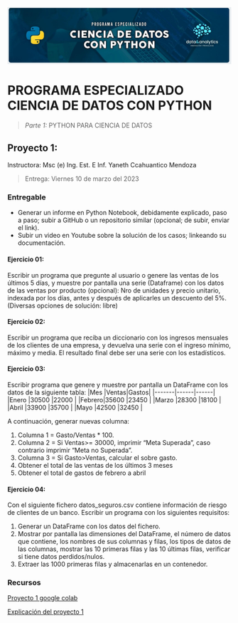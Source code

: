 ![Header](../Img/pyds.png)

# PROGRAMA ESPECIALIZADO CIENCIA DE DATOS CON PYTHON

> _Parte 1:_ PYTHON PARA CIENCIA DE DATOS

## Proyecto 1:

Instructora: Msc (e) Ing. Est. E Inf. Yaneth Ccahuantico Mendoza

> Entrega: Viernes 10 de marzo del 2023

### Entregable

- Generar un informe en Python Notebook, debidamente explicado, paso a paso; subir a GitHub o un repositorio similar (opcional; de subir, enviar el link).
- Subir un video en Youtube sobre la solución de los casos; linkeando su documentación.

#### Ejercicio 01:

Escribir un programa que pregunte al usuario o genere las ventas de los últimos 5 días, y muestre por pantalla una serie (Dataframe) con los datos de las ventas por producto (opcional): Nro de unidades y precio unitario, indexada por los días, antes y después de aplicarles un descuento del 5%.
(Diversas opciones de solución: libre)

#### Ejercicio 02:

Escribir un programa que reciba un diccionario con los ingresos mensuales de los clientes de una empresa, y devuelva una serie con el ingreso mínimo, máximo y media.
El resultado final debe ser una serie con los estadísticos.

#### Ejercicio 03:

Escribir programa que genere y muestre por pantalla un DataFrame con los datos de la siguiente tabla:
|Mes |Ventas|Gastos|
|-------|------|------|
|Enero |30500 |22000 |
|Febrero|35600 |23450 |
|Marzo |28300 |18100 |
|Abril |33900 |35700 |
|Mayo |42500 |32450 |

A continuación, generar nuevas columna:

1. Columna 1 = Gasto/Ventas \* 100.
2. Columna 2 = Si Ventas>= 30000, imprimir “Meta Superada”, caso contrario imprimir “Meta no Superada”.
3. Columna 3 = Si Gasto>Ventas, calcular el sobre gasto.
4. Obtener el total de las ventas de los últimos 3 meses
5. Obtener el total de gastos de febrero a abril

#### Ejercicio 04:

Con el siguiente fichero datos_seguros.csv contiene información de riesgo de clientes de un banco. Escribir un programa con los siguientes requisitos:

1. Generar un DataFrame con los datos del fichero.
2. Mostrar por pantalla las dimensiones del DataFrame, el número de datos que contiene, los nombres de sus columnas y filas, los tipos de datos de las columnas, mostrar las 10 primeras filas y las 10 últimas filas, verificar si tiene datos perdidos/nulos.
3. Extraer las 1000 primeras filas y almacenarlas en un contenedor.

### Recursos

<a href="https://colab.research.google.com/drive/1ixScEfF2pZrFfjIPjbGSpZTpBr3zqstc?usp=sharing">Proyecto 1 google colab</a>

<a href="https://youtu.be/mG-g0nlr96o">Explicación del proyecto 1</a>
